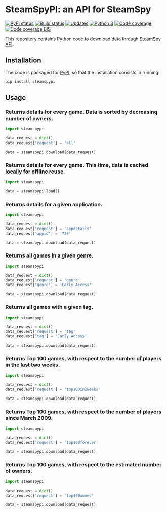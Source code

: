 # SteamSpyPI: an API for SteamSpy

[![PyPI status][PyPI image]][PyPI] [![Build status][Build image]][Build] [![Updates][Dependency image]][PyUp] [![Python 3][Python3 image]][PyUp] [![Code coverage][Coveralls image]][Coveralls] [![Code coverage BIS][Codecov image]][Codecov]

  [PyPI]: https://pypi.python.org/pypi/steamspypi
  [PyPI image]: https://badge.fury.io/py/steamspypi.svg

  [Build]: https://travis-ci.org/woctezuma/steamspypi
  [Build image]: https://travis-ci.org/woctezuma/steamspypi.svg?branch=master

  [PyUp]: https://pyup.io/repos/github/woctezuma/steamspypi/
  [Dependency image]: https://pyup.io/repos/github/woctezuma/steamspypi/shield.svg
  [Python3 image]: https://pyup.io/repos/github/woctezuma/steamspypi/python-3-shield.svg

  [Coveralls]: https://coveralls.io/github/woctezuma/steamspypi?branch=master
  [Coveralls image]: https://coveralls.io/repos/github/woctezuma/steamspypi/badge.svg?branch=master

  [Codecov]: https://codecov.io/gh/woctezuma/steamspypi
  [Codecov image]: https://codecov.io/gh/woctezuma/steamspypi/branch/master/graph/badge.svg

This repository contains Python code to download data through [SteamSpy API](https://steamspy.com/api.php).

## Installation

The code is packaged for [PyPI](https://pypi.org/project/steamspypi/), so that the installation consists in running:

```bash
pip install steamspypi
```

## Usage

### Returns details for every game. Data is sorted by decreasing number of owners.

```python
import steamspypi

data_request = dict()
data_request['request'] = 'all'

data = steamspypi.download(data_request)
```

### Returns details for every game. This time, data is cached locally for offline reuse.

```python
import steamspypi

data = steamspypi.load()
```

### Returns details for a given application.

```python
import steamspypi

data_request = dict()
data_request['request'] = 'appdetails'
data_request['appid'] = '730'

data = steamspypi.download(data_request)
```

### Returns all games in a given genre.

```python
import steamspypi

data_request = dict()
data_request['request'] = 'genre'
data_request['genre'] = 'Early Access'

data = steamspypi.download(data_request)
```

### Returns all games with a given tag.

```python
import steamspypi

data_request = dict()
data_request['request'] = 'tag'
data_request['tag'] = 'Early Access'

data = steamspypi.download(data_request)
```

### Returns Top 100 games, with respect to the number of players in the last two weeks.

```python
import steamspypi

data_request = dict()
data_request['request'] = 'top100in2weeks'

data = steamspypi.download(data_request)
```

### Returns Top 100 games, with respect to the number of players since March 2009.

```python
import steamspypi

data_request = dict()
data_request['request'] = 'top100forever'

data = steamspypi.download(data_request)
```

### Returns Top 100 games, with respect to the estimated number of owners.

```python
import steamspypi

data_request = dict()
data_request['request'] = 'top100owned'

data = steamspypi.download(data_request)
```